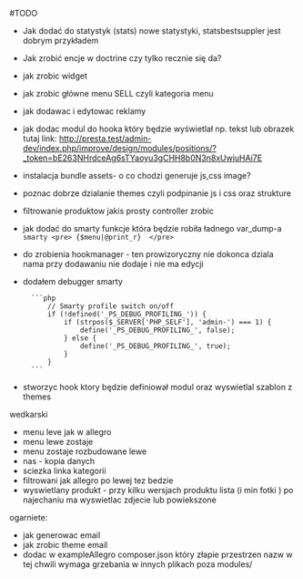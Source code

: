 #TODO

* Jak dodać do statystyk (stats) nowe statystyki, statsbestsuppler jest dobrym przykładem
* Jak zrobić encje w doctrine czy tylko recznie się da?
* jak zrobic widget
* jak zrobic główne menu SELL czyli kategoria menu
* jak dodawac i edytowac reklamy
* jak dodac modul do hooka który będzie wyświetlał np. tekst lub obrazek tutaj link: http://presta.test/admin-dev/index.php/improve/design/modules/positions/?_token=bE263NHrdceAg6sTYaoyu3gCHH8b0N3n8xUwiuHAi7E
* instalacja bundle assets- o co chodzi generuje js,css image?
* poznac dobrze dzialanie themes czyli podpinanie js i css oraz strukture
* filtrowanie produktow jakis prosty controller zrobic
* jak dodać do smarty funkcje która będzie robiła ładnego var_dump-a
        ```smarty
             <pre>
            {$menu|@print_r} 
            </pre>
        ```
* do zrobienia hookmanager - ten prowizoryczny nie dokonca dziala nama przy dodawaniu nie dodaje i nie ma edycji
* dodałem debugger smarty

        ```php 
            // Smarty profile switch on/off
            if (!defined('_PS_DEBUG_PROFILING_')) {
                if (strpos($_SERVER['PHP_SELF'], 'admin-') === 1) {
                    define('_PS_DEBUG_PROFILING_', false);
                } else {
                    define('_PS_DEBUG_PROFILING_', true);
                }
            }
        ```
 * stworzyc hook ktory będzie definiował modul oraz wyswietlal szablon z themes
        
        
wedkarski
- menu leve jak w allegro
- menu lewe zostaje
- menu zostaje rozbudowane lewe
- nas - kopia danych
- sciezka linka kategorii
- filtrowani jak allegro po lewej tez bedzie
- wyswietlany produkt - przy kilku wersjach produktu lista (i min fotki ) po najechaniu ma wyswietlac zdjecie lub powiekszone


ogarniete:
* jak generowac email
* jak zrobic theme email
* dodac w exampleAllegro composer.json który złapie przestrzen nazw w tej chwili wymaga grzebania w innych plikach poza modules/

